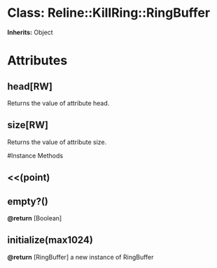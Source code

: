 # Class: Reline::KillRing::RingBuffer
**Inherits:** Object
    



# Attributes
## head[RW] [](#attribute-i-head)
Returns the value of attribute head.

## size[RW] [](#attribute-i-size)
Returns the value of attribute size.


#Instance Methods
## <<(point) [](#method-i-<<)

## empty?() [](#method-i-empty?)

**@return** [Boolean] 

## initialize(max1024) [](#method-i-initialize)

**@return** [RingBuffer] a new instance of RingBuffer

